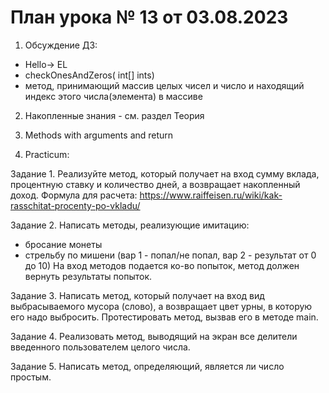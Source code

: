 # План урока № 13 от 03.08.2023

1. Обсуждение ДЗ:
- Hello-> EL
- checkOnesAndZeros( int[] ints)
- метод, принимающий массив целых чисел и число и находящий индекс этого числа(элемента) в массиве

2. Накопленные знания - 
см. раздел Теория

3. Methods with arguments and return

4. Practicum:

Задание 1.
Реализуйте метод, который получает на вход сумму вклада, процентную ставку и количество дней, 
а возвращает накопленный доход.
Формула для расчета: https://www.raiffeisen.ru/wiki/kak-rasschitat-procenty-po-vkladu/  

Задание 2. 
Написать методы, реализующие имитацию:
- бросание монеты
- стрельбу по мишени (вар 1 - попал/не попал, вар 2 - результат от 0 до 10)
На вход методов подается ко-во попыток, метод должен вернуть результаты попыток.

Задание 3.
Написать метод, который получает на вход вид выбрасываемого мусора (слово), а возвращает
цвет урны, в которую его надо выбросить. Протестировать метод, вызвав его в методе main.

Задание 4.
Реализовать метод, выводящий на экран все делители введенного пользователем целого числа.

Задание 5.
Написать метод, определяющий, является ли число простым.






